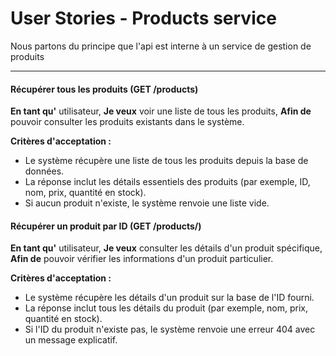 # User Stories - Products service

Nous partons du principe que l'api est interne à un service de gestion de produits

---

#### **Récupérer tous les produits (GET /products)**
**En tant qu'** utilisateur,
**Je veux** voir une liste de tous les produits,
**Afin de** pouvoir consulter les produits existants dans le système.

**Critères d'acceptation :**
- Le système récupère une liste de tous les produits depuis la base de données.
- La réponse inclut les détails essentiels des produits (par exemple, ID, nom, prix, quantité en stock).
- Si aucun produit n'existe, le système renvoie une liste vide.

#### **Récupérer un produit par ID (GET /products/<id>)**
**En tant qu'** utilisateur,
**Je veux** consulter les détails d'un produit spécifique,
**Afin de** pouvoir vérifier les informations d'un produit particulier.

**Critères d'acceptation :**
- Le système récupère les détails d'un produit sur la base de l'ID fourni.
- La réponse inclut tous les détails du produit (par exemple, nom, prix, quantité en stock).
- Si l'ID du produit n'existe pas, le système renvoie une erreur 404 avec un message explicatif.
